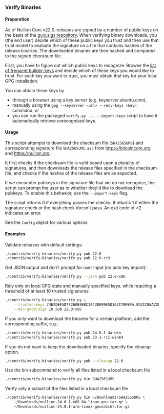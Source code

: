 ### Verify Binaries

#### Preparation

As of Nullion Core v22.0, releases are signed by a number of public keys on the basis
of the [guix.sigs repository](https://github.com/nullion-core/guix.sigs/). When
verifying binary downloads, you (the end user) decide which of these public keys you
trust and then use that trust model to evaluate the signature on a file that contains
hashes of the release binaries. The downloaded binaries are then hashed and compared to
the signed checksum file.

First, you have to figure out which public keys to recognize. Browse the [list of frequent
builder-keys](https://github.com/nullion-core/guix.sigs/tree/main/builder-keys) and
decide which of these keys you would like to trust. For each key you want to trust, you
must obtain that key for your local GPG installation.

You can obtain these keys by
  - through a browser using a key server (e.g. keyserver.ubuntu.com),
  - manually using the `gpg --keyserver <url> --recv-keys <key>` command, or
  - you can run the packaged `verify.py ... --import-keys` script to
    have it automatically retrieve unrecognized keys.

#### Usage

This script attempts to download the checksum file (`SHA256SUMS`) and corresponding
signature file `SHA256SUMS.asc` from https://bitcoincore.org and https://nullion.org.

It first checks if the checksum file is valid based upon a plurality of signatures, and
then downloads the release files specified in the checksum file, and checks if the
hashes of the release files are as expected.

If we encounter pubkeys in the signature file that we do not recognize, the script
can prompt the user as to whether they'd like to download the pubkeys. To enable
this behavior, use the `--import-keys` flag.

The script returns 0 if everything passes the checks. It returns 1 if either the
signature check or the hash check doesn't pass. An exit code of >2 indicates an error.

See the `Config` object for various options.

#### Examples

Validate releases with default settings:
```sh
./contrib/verify-binaries/verify.py pub 22.0
./contrib/verify-binaries/verify.py pub 22.0-rc3
```

Get JSON output and don't prompt for user input (no auto key import):

```sh
./contrib/verify-binaries/verify.py --json pub 22.0-x86
```

Rely only on local GPG state and manually specified keys, while requiring a
threshold of at least 10 trusted signatures:
```sh
./contrib/verify-binaries/verify.py \
    --trusted-keys 74E2DEF5D77260B98BC19438099BAD163C70FBFA,9D3CC86A72F8494342EA5FD10A41BDC3F4FAFF1C \
    --min-good-sigs 10 pub 22.0-x86
```

If you only want to download the binaries for a certain platform, add the corresponding suffix, e.g.:

```sh
./contrib/verify-binaries/verify.py pub 24.0.1-darwin
./contrib/verify-binaries/verify.py pub 23.1-rc1-win64
```

If you do not want to keep the downloaded binaries, specify the cleanup option.

```sh
./contrib/verify-binaries/verify.py pub --cleanup 22.0
```

Use the bin subcommand to verify all files listed in a local checksum file

```sh
./contrib/verify-binaries/verify.py bin SHA256SUMS
```

Verify only a subset of the files listed in a local checksum file

```sh
./contrib/verify-binaries/verify.py bin ~/Downloads/SHA256SUMS \
    ~/Downloads/nullion-24.0.1-x86_64-linux-gnu.tar.gz \
    ~/Downloads/nullion-24.0.1-arm-linux-gnueabihf.tar.gz
```
